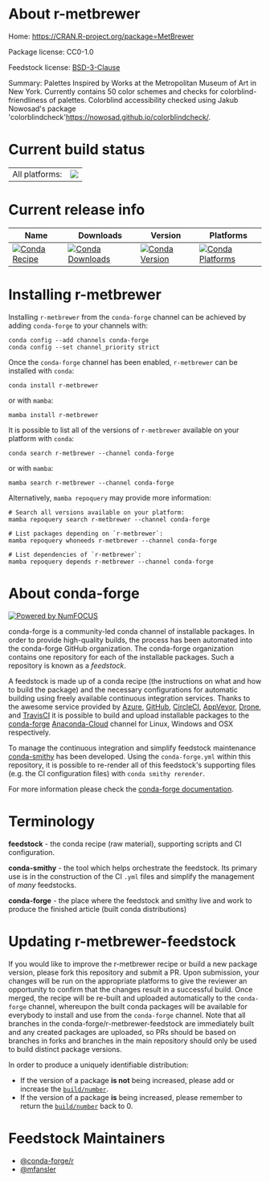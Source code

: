 About r-metbrewer
=================

Home: https://CRAN.R-project.org/package=MetBrewer

Package license: CC0-1.0

Feedstock license: [BSD-3-Clause](https://github.com/conda-forge/r-metbrewer-feedstock/blob/main/LICENSE.txt)

Summary: Palettes Inspired by Works at the Metropolitan Museum of Art in New York. Currently contains 50 color schemes and checks for colorblind-friendliness of palettes. Colorblind accessibility checked using Jakub Nowosad's package 'colorblindcheck'<https://nowosad.github.io/colorblindcheck/>.

Current build status
====================


<table><tr><td>All platforms:</td>
    <td>
      <a href="https://dev.azure.com/conda-forge/feedstock-builds/_build/latest?definitionId=14961&branchName=main">
        <img src="https://dev.azure.com/conda-forge/feedstock-builds/_apis/build/status/r-metbrewer-feedstock?branchName=main">
      </a>
    </td>
  </tr>
</table>

Current release info
====================

| Name | Downloads | Version | Platforms |
| --- | --- | --- | --- |
| [![Conda Recipe](https://img.shields.io/badge/recipe-r--metbrewer-green.svg)](https://anaconda.org/conda-forge/r-metbrewer) | [![Conda Downloads](https://img.shields.io/conda/dn/conda-forge/r-metbrewer.svg)](https://anaconda.org/conda-forge/r-metbrewer) | [![Conda Version](https://img.shields.io/conda/vn/conda-forge/r-metbrewer.svg)](https://anaconda.org/conda-forge/r-metbrewer) | [![Conda Platforms](https://img.shields.io/conda/pn/conda-forge/r-metbrewer.svg)](https://anaconda.org/conda-forge/r-metbrewer) |

Installing r-metbrewer
======================

Installing `r-metbrewer` from the `conda-forge` channel can be achieved by adding `conda-forge` to your channels with:

```
conda config --add channels conda-forge
conda config --set channel_priority strict
```

Once the `conda-forge` channel has been enabled, `r-metbrewer` can be installed with `conda`:

```
conda install r-metbrewer
```

or with `mamba`:

```
mamba install r-metbrewer
```

It is possible to list all of the versions of `r-metbrewer` available on your platform with `conda`:

```
conda search r-metbrewer --channel conda-forge
```

or with `mamba`:

```
mamba search r-metbrewer --channel conda-forge
```

Alternatively, `mamba repoquery` may provide more information:

```
# Search all versions available on your platform:
mamba repoquery search r-metbrewer --channel conda-forge

# List packages depending on `r-metbrewer`:
mamba repoquery whoneeds r-metbrewer --channel conda-forge

# List dependencies of `r-metbrewer`:
mamba repoquery depends r-metbrewer --channel conda-forge
```


About conda-forge
=================

[![Powered by
NumFOCUS](https://img.shields.io/badge/powered%20by-NumFOCUS-orange.svg?style=flat&colorA=E1523D&colorB=007D8A)](https://numfocus.org)

conda-forge is a community-led conda channel of installable packages.
In order to provide high-quality builds, the process has been automated into the
conda-forge GitHub organization. The conda-forge organization contains one repository
for each of the installable packages. Such a repository is known as a *feedstock*.

A feedstock is made up of a conda recipe (the instructions on what and how to build
the package) and the necessary configurations for automatic building using freely
available continuous integration services. Thanks to the awesome service provided by
[Azure](https://azure.microsoft.com/en-us/services/devops/), [GitHub](https://github.com/),
[CircleCI](https://circleci.com/), [AppVeyor](https://www.appveyor.com/),
[Drone](https://cloud.drone.io/welcome), and [TravisCI](https://travis-ci.com/)
it is possible to build and upload installable packages to the
[conda-forge](https://anaconda.org/conda-forge) [Anaconda-Cloud](https://anaconda.org/)
channel for Linux, Windows and OSX respectively.

To manage the continuous integration and simplify feedstock maintenance
[conda-smithy](https://github.com/conda-forge/conda-smithy) has been developed.
Using the ``conda-forge.yml`` within this repository, it is possible to re-render all of
this feedstock's supporting files (e.g. the CI configuration files) with ``conda smithy rerender``.

For more information please check the [conda-forge documentation](https://conda-forge.org/docs/).

Terminology
===========

**feedstock** - the conda recipe (raw material), supporting scripts and CI configuration.

**conda-smithy** - the tool which helps orchestrate the feedstock.
                   Its primary use is in the construction of the CI ``.yml`` files
                   and simplify the management of *many* feedstocks.

**conda-forge** - the place where the feedstock and smithy live and work to
                  produce the finished article (built conda distributions)


Updating r-metbrewer-feedstock
==============================

If you would like to improve the r-metbrewer recipe or build a new
package version, please fork this repository and submit a PR. Upon submission,
your changes will be run on the appropriate platforms to give the reviewer an
opportunity to confirm that the changes result in a successful build. Once
merged, the recipe will be re-built and uploaded automatically to the
`conda-forge` channel, whereupon the built conda packages will be available for
everybody to install and use from the `conda-forge` channel.
Note that all branches in the conda-forge/r-metbrewer-feedstock are
immediately built and any created packages are uploaded, so PRs should be based
on branches in forks and branches in the main repository should only be used to
build distinct package versions.

In order to produce a uniquely identifiable distribution:
 * If the version of a package **is not** being increased, please add or increase
   the [``build/number``](https://docs.conda.io/projects/conda-build/en/latest/resources/define-metadata.html#build-number-and-string).
 * If the version of a package **is** being increased, please remember to return
   the [``build/number``](https://docs.conda.io/projects/conda-build/en/latest/resources/define-metadata.html#build-number-and-string)
   back to 0.

Feedstock Maintainers
=====================

* [@conda-forge/r](https://github.com/conda-forge/r/)
* [@mfansler](https://github.com/mfansler/)

